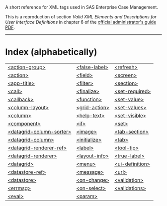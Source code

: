 A short reference for XML tags used in SAS Enterprise Case Management.

This is a reproduction of section *Valid XML Elements and Descriptions for User Interface Definitions* in chapter 6 of the [official administrator's guide PDF](https://support.sas.com/documentation/onlinedoc/ecm/6.3/casemgmtag.pdf).

---

# Index (alphabetically)

||||
|:---|:---|:---|
|[\<action-group>](./action-group.md)|[\<false-label>](./false-label.md)|[\<refresh>](./refresh.md)|
|[\<action>](./action.md)|[\<field>](./field.md)|[\<screen>](./screen.md)|
|[\<app-title>](./app-title.md)|[\<filter>](./filter.md)|[\<section>](./section.md)|
|[\<call>](./call.md)|[\<finalize>](./finalize.md)|[\<set-required>](./set-required.md)|
|[\<callback>](./callback.md)|[\<function>](./function.md)|[\<set-value>](./set-value.md)|
|[\<column-layout>](./column-layout.md)|[\<grid-action>](./grid-action.md)|[\<set-values>](./set-values.md)|
|[\<column>](./column.md)|[\<help-text>](./help-text.md)|[\<set-visible>](./set-visible.md)|
|[\<component>](./component.md)|[\<if>](./if.md)|[\<set>](./set.md)|
|[\<datagrid-column-sorter>](./datagrid-column-sorter.md)|[\<image>](./image.md)|[\<tab-section>](./tab-section.md)|
|[\<datagrid-column>](./datagrid-column.md)|[\<initialize>](./initialize.md)|[\<tab>](./tab.md)|
|[\<datagrid-renderer-ref>](./datagrid-renderer-ref.md)|[\<label>](./label.md)|[\<tool-tip>](./tool-tip.md)|
|[\<datagrid-renderer>](./datagrid-renderer.md)|[\<layout-info>](./layout-info.md)|[\<true-label>](./true-label.md)|
|[\<datagrid>](./datagrid.md)|[\<menu>](./menu.md)|[\<ui-definition>](./ui-definition.md)|
|[\<datastore-ref>](./datastore-ref.md)|[\<message>](./message.md)|[\<url>](./url.md)|
|[\<datastore>](./datastore.md)|[\<on-change>](./on-change.md)|[\<validation>](./validation.md)|
|[\<errmsg>](./errmsg.md)|[\<on-select>](./on-select.md)|[\<validations>](./validations.md)|
|[\<eval>](./eval.md)|[\<param>](./param.md)||
